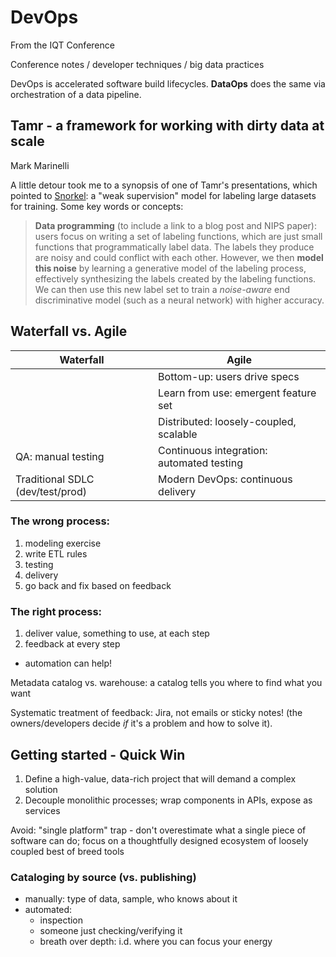 # DevOps
From the IQT Conference

Conference notes / developer techniques / big data practices

DevOps is accelerated software build lifecycles. **DataOps** does the same via orchestration of a
data pipeline. 

## Tamr - a framework for working with dirty data at scale
Mark Marinelli 

A little detour took me to a synopsis of one of Tamr's presentations, which pointed to 
[Snorkel](https://dawn.cs.stanford.edu/2017/05/08/snorkel): a "weak supervision" model for 
labeling large datasets for training. Some key words or concepts:

> **Data programming** (to include a link to a blog post and NIPS paper): users focus on writing
> a set of labeling functions, which are just small functions that programmatically label data.
> The labels they produce are noisy and could conflict with each other. However, we then **model 
> this noise** by learning a generative model of the labeling process, effectively synthesizing the
labels created by the labeling functions. We can then use this new label set to train a 
_noise-aware_ end discriminative model (such as a neural network) with higher accuracy.

## Waterfall vs. Agile
| Waterfall | Agile |
| --------- | ----- |
| | Bottom-up: users drive specs |
| | Learn from use: emergent feature set |
| | Distributed: loosely-coupled, scalable |
| QA: manual testing | Continuous integration: automated testing |
| Traditional SDLC (dev/test/prod) | Modern DevOps: continuous delivery |

### The wrong process:
1. modeling exercise
2. write ETL rules
3. testing
4. delivery
5. go back and fix based on feedback

### The right process:
1. deliver value, something to use, at each step
2. feedback at every step
* automation can help!

Metadata catalog vs. warehouse: a catalog tells you where to find what you want

Systematic treatment of feedback: Jira, not emails or sticky notes! (the owners/developers decide
_if_ it's a problem and how to solve it). 

## Getting started - Quick Win
1. Define a high-value, data-rich project that will demand a complex solution
2. Decouple monolithic processes; wrap components in APIs, expose as services

Avoid: "single platform" trap - don't overestimate what a single piece of software can do; focus on 
a thoughtfully designed ecosystem of loosely coupled best of breed tools

### Cataloging by source (vs. publishing)
* manually: type of data, sample, who knows about it
* automated: 
    - inspection
    - someone just checking/verifying it
    - breath over depth: i.d. where you can focus your energy

